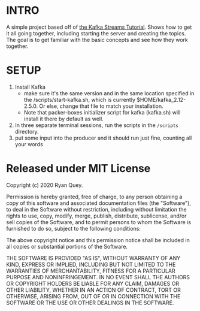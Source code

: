 # INTRO
A simple project based off of [the Kafka Streams Tutorial](https://kafka.apache.org/25/documentation/streams/tutorial). Shows how to get it all going together, including starting the server and creating the topics. The goal is to get familiar with the basic concepts and see how they work together.


# SETUP
1) Install Kafka
    - make sure it's the same version and in the same location specified in the /scripts/start-kafka.sh, which is currently $HOME/kafka_2.12-2.5.0. Or else, change that file to match your installation.
    - Note that packer-boxes initializer script for kafka (kafka.sh) will install it there by default as well.
2) In three separate terminal sessions, run the scripts in the `/scripts` directory. 
3) put some input into the producer and it should run just fine, counting all your words

# Released under MIT License

Copyright (c) 2020 Ryan Quey.

Permission is hereby granted, free of charge, to any person obtaining a copy of this software and associated documentation files (the "Software"), to deal in the Software without restriction, including without limitation the rights to use, copy, modify, merge, publish, distribute, sublicense, and/or sell copies of the Software, and to permit persons to whom the Software is furnished to do so, subject to the following conditions:

The above copyright notice and this permission notice shall be included in all copies or substantial portions of the Software.

THE SOFTWARE IS PROVIDED "AS IS", WITHOUT WARRANTY OF ANY KIND, EXPRESS OR IMPLIED, INCLUDING BUT NOT LIMITED TO THE WARRANTIES OF MERCHANTABILITY, FITNESS FOR A PARTICULAR PURPOSE AND NONINFRINGEMENT. IN NO EVENT SHALL THE AUTHORS OR COPYRIGHT HOLDERS BE LIABLE FOR ANY CLAIM, DAMAGES OR OTHER LIABILITY, WHETHER IN AN ACTION OF CONTRACT, TORT OR OTHERWISE, ARISING FROM, OUT OF OR IN CONNECTION WITH THE SOFTWARE OR THE USE OR OTHER DEALINGS IN THE SOFTWARE.
